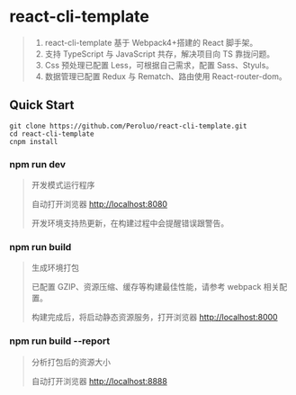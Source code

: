 # react-cli-template

> 1. react-cli-template 基于 Webpack4+搭建的 React 脚手架。
> 2. 支持 TypeScript 与 JavaScript 共存，解决项目向 TS 靠拢问题。
> 3. Css 预处理已配置 Less，可根据自己需求，配置 Sass、Styuls。
> 4. 数据管理已配置 Redux 与 Rematch、路由使用 React-router-dom。

## Quick Start

```shell
git clone https://github.com/Peroluo/react-cli-template.git
cd react-cli-template
cnpm install
```

### npm run dev

> 开发模式运行程序
>
> 自动打开浏览器 [http://localhost:8080](http://localhost:8080)
>
> 开发环境支持热更新，在构建过程中会提醒错误跟警告。

### npm run build

> 生成环境打包
>
> 已配置 GZIP、资源压缩、缓存等构建最佳性能，请参考 webpack 相关配置。
>
> 构建完成后，将启动静态资源服务，打开浏览器 [http://localhost:8000](http://localhost:8000)

### npm run build --report

> 分析打包后的资源大小
>
> 自动打开浏览器 [http://localhost:8888](http://localhost:8888)
